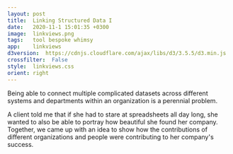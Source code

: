 ```yaml
---
layout: post
title:  Linking Structured Data I
date:   2020-11-1 15:01:35 +0300
image:  linkviews.png
tags:   tool bespoke whimsy
app:    linkviews
d3version:  https://cdnjs.cloudflare.com/ajax/libs/d3/3.5.5/d3.min.js
crossfilter:  False
style:  linkviews.css
orient: right
---
```


Being able to connect multiple complicated datasets across different systems and departments within an organization is a perennial problem.

A client told me that if she had to stare at spreadsheets all day long, she wanted to also be able to portray how beautiful she found her company. Together, we came up with an idea to show how the contributions of different organizations and people were contributing to her company's success.

